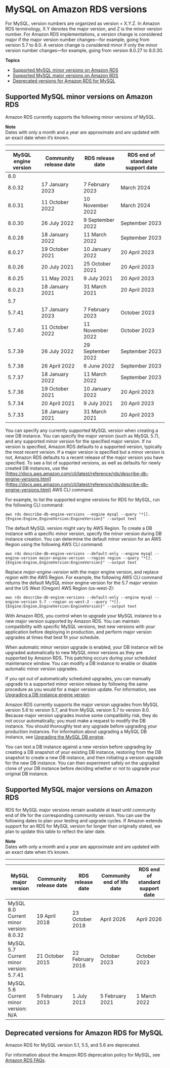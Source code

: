 # MySQL on Amazon RDS versions<a name="MySQL.Concepts.VersionMgmt"></a>

For MySQL, version numbers are organized as version = X\.Y\.Z\. In Amazon RDS terminology, X\.Y denotes the major version, and Z is the minor version number\. For Amazon RDS implementations, a version change is considered major if the major version number changes—for example, going from version 5\.7 to 8\.0\. A version change is considered minor if only the minor version number changes—for example, going from version 8\.0\.27 to 8\.0\.30\. 

**Topics**
+ [Supported MySQL minor versions on Amazon RDS](#MySQL.Concepts.VersionMgmt.Supported)
+ [Supported MySQL major versions on Amazon RDS](#MySQL.Concepts.VersionMgmt.ReleaseCalendar)
+ [Deprecated versions for Amazon RDS for MySQL](#MySQL.Concepts.DeprecatedVersions)

## Supported MySQL minor versions on Amazon RDS<a name="MySQL.Concepts.VersionMgmt.Supported"></a>

Amazon RDS currently supports the following minor versions of MySQL\. 

**Note**  
Dates with only a month and a year are approximate and are updated with an exact date when it’s known\.


****  

| MySQL engine version | Community release date | RDS release date | RDS end of standard support date | 
| --- | --- | --- | --- | 
| 8\.0 | 
|  8\.0\.32  |  17 January 2023  |  7 February 2023  |  March 2024  | 
|  8\.0\.31  |  11 October 2022  |  10 November 2022  |  March 2024  | 
|  8\.0\.30  |  26 July 2022  |  9 September 2022  |  September 2023  | 
|  8\.0\.28  |  18 January 2022  |  11 March 2022  |  September 2023  | 
|  8\.0\.27  |  19 October 2021  |  10 January 2022  |  20 April 2023  | 
|  8\.0\.26  |  20 July 2021  |  25 October 2021  |  20 April 2023  | 
|  8\.0\.25  |  11 May 2021  |  9 July 2021  |  20 April 2023  | 
|  8\.0\.23  |  18 January 2021  |  31 March 2021  |  20 April 2023  | 
| 5\.7 | 
|  5\.7\.41  |  17 January 2023  |  7 February 2023  |  October 2023  | 
|  5\.7\.40  |  11 October 2022  |  11 November 2022  |  October 2023  | 
|  5\.7\.39  |  26 July 2022  |  29 September 2022  |  September 2023  | 
|  5\.7\.38  |  26 April 2022  |  6 June 2022  |  September 2023  | 
|  5\.7\.37  |  18 January 2022  |  11 March 2022  |  September 2023  | 
|  5\.7\.36  |  19 October 2021  |  10 January 2022  |  20 April 2023  | 
|  5\.7\.34  |  20 April 2021  |  9 July 2021  |  20 April 2023  | 
|  5\.7\.33  |  18 January 2021  |  31 March 2021  |  20 April 2023  | 

You can specify any currently supported MySQL version when creating a new DB instance\. You can specify the major version \(such as MySQL 5\.7\), and any supported minor version for the specified major version\. If no version is specified, Amazon RDS defaults to a supported version, typically the most recent version\. If a major version is specified but a minor version is not, Amazon RDS defaults to a recent release of the major version you have specified\. To see a list of supported versions, as well as defaults for newly created DB instances, use the [https://docs.aws.amazon.com/cli/latest/reference/rds/describe-db-engine-versions.html](https://docs.aws.amazon.com/cli/latest/reference/rds/describe-db-engine-versions.html) AWS CLI command\.

For example, to list the supported engine versions for RDS for MySQL, run the following CLI command:

```
aws rds describe-db-engine-versions --engine mysql --query "*[].{Engine:Engine,EngineVersion:EngineVersion}" --output text
```

The default MySQL version might vary by AWS Region\. To create a DB instance with a specific minor version, specify the minor version during DB instance creation\. You can determine the default minor version for an AWS Region using the following AWS CLI command:

```
aws rds describe-db-engine-versions --default-only --engine mysql --engine-version major-engine-version --region region --query "*[].{Engine:Engine,EngineVersion:EngineVersion}" --output text
```

Replace *major\-engine\-version* with the major engine version, and replace *region* with the AWS Region\. For example, the following AWS CLI command returns the default MySQL minor engine version for the 5\.7 major version and the US West \(Oregon\) AWS Region \(us\-west\-2\):

```
aws rds describe-db-engine-versions --default-only --engine mysql --engine-version 5.7 --region us-west-2 --query "*[].{Engine:Engine,EngineVersion:EngineVersion}" --output text
```

With Amazon RDS, you control when to upgrade your MySQL instance to a new major version supported by Amazon RDS\. You can maintain compatibility with specific MySQL versions, test new versions with your application before deploying in production, and perform major version upgrades at times that best fit your schedule\.

When automatic minor version upgrade is enabled, your DB instance will be upgraded automatically to new MySQL minor versions as they are supported by Amazon RDS\. This patching occurs during your scheduled maintenance window\. You can modify a DB instance to enable or disable automatic minor version upgrades\. 

If you opt out of automatically scheduled upgrades, you can manually upgrade to a supported minor version release by following the same procedure as you would for a major version update\. For information, see [Upgrading a DB instance engine version](USER_UpgradeDBInstance.Upgrading.md)\. 

Amazon RDS currently supports the major version upgrades from MySQL version 5\.6 to version 5\.7, and from MySQL version 5\.7 to version 8\.0\. Because major version upgrades involve some compatibility risk, they do not occur automatically; you must make a request to modify the DB instance\. You should thoroughly test any upgrade before upgrading your production instances\. For information about upgrading a MySQL DB instance, see [Upgrading the MySQL DB engine](USER_UpgradeDBInstance.MySQL.md)\. 

You can test a DB instance against a new version before upgrading by creating a DB snapshot of your existing DB instance, restoring from the DB snapshot to create a new DB instance, and then initiating a version upgrade for the new DB instance\. You can then experiment safely on the upgraded clone of your DB instance before deciding whether or not to upgrade your original DB instance\. 

## Supported MySQL major versions on Amazon RDS<a name="MySQL.Concepts.VersionMgmt.ReleaseCalendar"></a>

RDS for MySQL major versions remain available at least until community end of life for the corresponding community version\. You can use the following dates to plan your testing and upgrade cycles\. If Amazon extends support for an RDS for MySQL version for longer than originally stated, we plan to update this table to reflect the later date\. 

**Note**  
Dates with only a month and a year are approximate and are updated with an exact date when it’s known\.


****  

| MySQL major version | Community release date | RDS release date | Community end of life date | RDS end of standard support date | 
| --- | --- | --- | --- | --- | 
|  MySQL 8\.0 Current minor version: 8\.0\.32  | 19 April 2018 | 23 October 2018 | April 2026 | April 2026 | 
|  MySQL 5\.7 Current minor version: 5\.7\.41  | 21 October 2015 | 22 February 2016 | October 2023 | October 2023 | 
|  MySQL 5\.6 Current minor version: N/A  | 5 February 2013 | 1 July 2013 | 5 February 2021 | 1 March 2022 | 

## Deprecated versions for Amazon RDS for MySQL<a name="MySQL.Concepts.DeprecatedVersions"></a>

Amazon RDS for MySQL version 5\.1, 5\.5, and 5\.6 are deprecated\.

For information about the Amazon RDS deprecation policy for MySQL, see [Amazon RDS FAQs](http://aws.amazon.com/rds/faqs/)\.